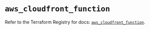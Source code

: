 # `aws_cloudfront_function`

Refer to the Terraform Registry for docs: [`aws_cloudfront_function`](https://registry.terraform.io/providers/hashicorp/aws/5.34.0/docs/resources/cloudfront_function).
